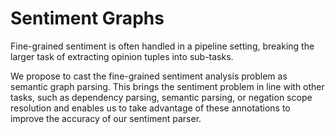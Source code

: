 Sentiment Graphs
==============

Fine-grained sentiment is often handled in a pipeline setting, breaking the larger task of extracting opinion tuples into sub-tasks.

We propose to cast the fine-grained sentiment analysis problem as semantic graph parsing. This brings the sentiment problem in line with other tasks, such as dependency parsing, semantic parsing, or negation scope resolution and enables us to take advantage of these annotations to improve the accuracy of our sentiment parser.


